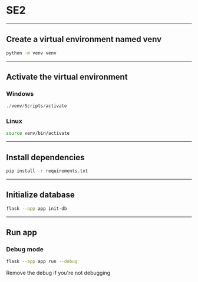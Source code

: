 # SE2

---

## Create a virtual environment named venv

```bash
python -m venv venv
```

---

## Activate the virtual environment

### Windows
```PowerShell
./venv/Scripts/activate
```

### Linux
```bash
source venv/bin/activate
```

---

## Install dependencies

```bash
pip install -r requirements.txt
```

---

## Initialize database

```bash
flask --app app init-db
```

---

## Run app

### Debug mode
```bash
flask --app app run --debug
```
Remove the debug if you're not debugging